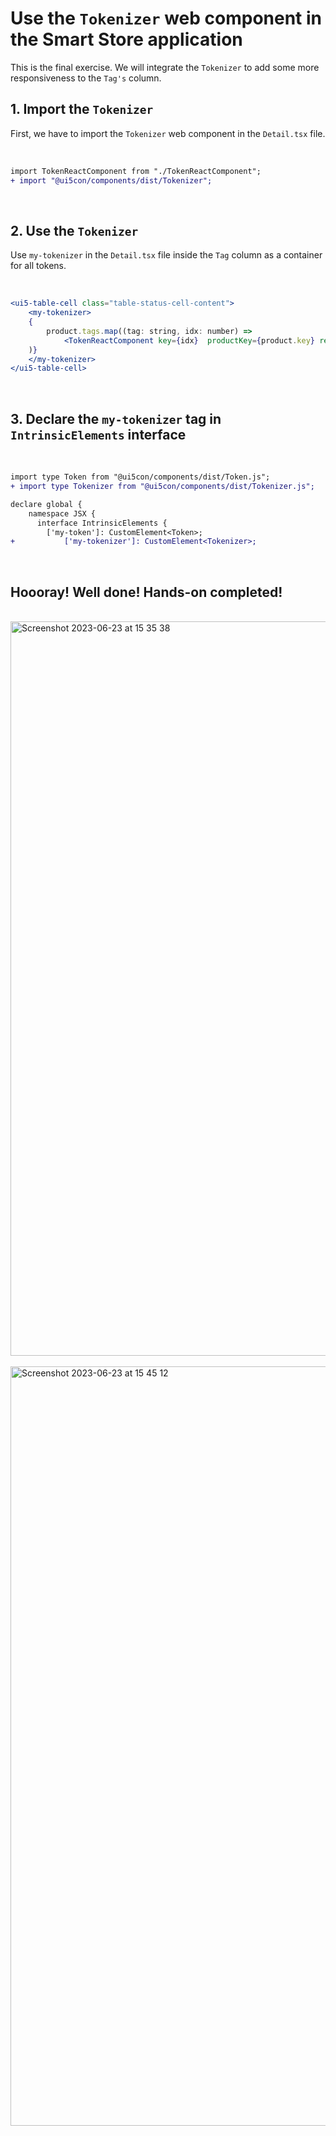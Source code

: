 # Use the `Tokenizer` web component in the Smart Store application
This is the final exercise. We will integrate the `Tokenizer` to add some more responsiveness to the `Tag's` column.
<br>

## 1. Import the `Tokenizer` 
First, we have to import the `Tokenizer`  web component in the `Detail.tsx` file.

<br>

```diff
import TokenReactComponent from "./TokenReactComponent";
+ import "@ui5con/components/dist/Tokenizer";
```

<br>

## 2. Use the `Tokenizer` 
Use `my-tokenizer` in the `Detail.tsx` file inside the `Tag` column as a container for all tokens.

<br>

```jsx
<ui5-table-cell class="table-status-cell-content">
	<my-tokenizer>
	{
		product.tags.map((tag: string, idx: number) => 
			<TokenReactComponent key={idx}  productKey={product.key} readonly={this.state.readonly} text={tag} deleteTag={this.deleteTag.bind(this)}/>
  	)}
	</my-tokenizer>
</ui5-table-cell>
```

<br>

## 3. Declare the `my-tokenizer` tag in `IntrinsicElements` interface

<br>

```diff
import type Token from "@ui5con/components/dist/Token.js";
+ import type Tokenizer from "@ui5con/components/dist/Tokenizer.js";

declare global {
	namespace JSX {
	  interface IntrinsicElements {
		['my-token']: CustomElement<Token>;
+   		['my-tokenizer']: CustomElement<Tokenizer>;
```

<br>

## Hoooray! Well done! Hands-on completed!

<br>

<img width="1175" alt="Screenshot 2023-06-23 at 15 35 38" src="https://github.com/ilhan007/ui5con-web-component/assets/15702139/e05cdfe2-9c68-4574-b93b-a303718b32f9">

<br>
<br>

<img width="1215" alt="Screenshot 2023-06-23 at 15 45 12" src="https://github.com/ilhan007/ui5con-web-component/assets/15702139/8bbf3dd5-1bd0-4984-b171-6ebe8ac90354">

